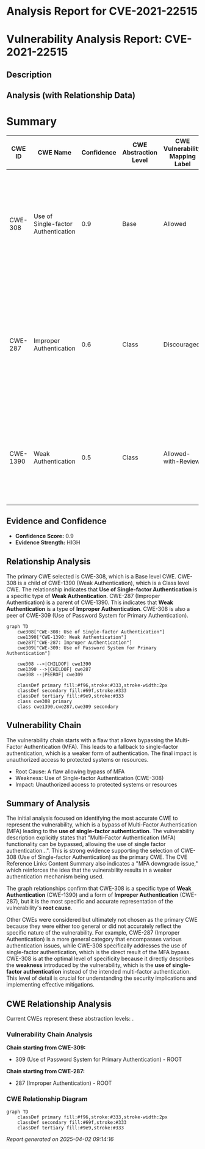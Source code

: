 # Analysis Report for CVE-2021-22515

# Vulnerability Analysis Report: CVE-2021-22515

## Description



## Analysis (with Relationship Data)

# Summary
| CWE ID | CWE Name | Confidence | CWE Abstraction Level | CWE Vulnerability Mapping Label | CWE-Vulnerability Mapping Notes |
|---|---|---|---|---|---|
| CWE-308 | Use of Single-factor Authentication | 0.9 | Base | Allowed | Primary CWE. The vulnerability description states that the MFA functionality can be bypassed, effectively downgrading to single-factor authentication. |
| CWE-287 | Improper Authentication | 0.6 | Class | Discouraged | Secondary candidate. While the vulnerability leads to **improper authentication**, CWE-308 more precisely describes the **root cause**, which is the **use of single-factor authentication** after bypassing MFA. |
| CWE-1390 | Weak Authentication | 0.5 | Class | Allowed-with-Review | Secondary candidate. This CWE is a more general description of authentication issues, while the root cause is better represented with CWE-308. |

## Evidence and Confidence

*   **Confidence Score:** 0.9
*   **Evidence Strength:** HIGH

## Relationship Analysis
The primary CWE selected is CWE-308, which is a Base level CWE. CWE-308 is a child of CWE-1390 (Weak Authentication), which is a Class level CWE. The relationship indicates that **Use of Single-factor Authentication** is a specific type of **Weak Authentication**. CWE-287 (Improper Authentication) is a parent of CWE-1390. This indicates that **Weak Authentication** is a type of **Improper Authentication**. CWE-308 is also a peer of CWE-309 (Use of Password System for Primary Authentication).

```mermaid
graph TD
    cwe308["CWE-308: Use of Single-factor Authentication"]
    cwe1390["CWE-1390: Weak Authentication"]
    cwe287["CWE-287: Improper Authentication"]
    cwe309["CWE-309: Use of Password System for Primary Authentication"]

    cwe308 -->|CHILDOF| cwe1390
    cwe1390 -->|CHILDOF| cwe287
    cwe308 --|PEEROF| cwe309
    
    classDef primary fill:#f96,stroke:#333,stroke-width:2px
    classDef secondary fill:#69f,stroke:#333
    classDef tertiary fill:#9e9,stroke:#333
    class cwe308 primary
    class cwe1390,cwe287,cwe309 secondary
```

## Vulnerability Chain
The vulnerability chain starts with a flaw that allows bypassing the Multi-Factor Authentication (MFA). This leads to a fallback to single-factor authentication, which is a weaker form of authentication. The final impact is unauthorized access to protected systems or resources.
- Root Cause: A flaw allowing bypass of MFA
- Weakness: Use of Single-factor Authentication (CWE-308)
- Impact: Unauthorized access to protected systems or resources

## Summary of Analysis
The initial analysis focused on identifying the most accurate CWE to represent the vulnerability, which is a bypass of Multi-Factor Authentication (MFA) leading to the **use of single-factor authentication**.
The vulnerability description explicitly states that "Multi-Factor Authentication (MFA) functionality can be bypassed, allowing the use of single factor authentication...". This is strong evidence supporting the selection of CWE-308 (Use of Single-factor Authentication) as the primary CWE. The CVE Reference Links Content Summary also indicates a "MFA downgrade issue," which reinforces the idea that the vulnerability results in a weaker authentication mechanism being used.

The graph relationships confirm that CWE-308 is a specific type of **Weak Authentication** (CWE-1390) and a form of **Improper Authentication** (CWE-287), but it is the most specific and accurate representation of the vulnerability's **root cause**.

Other CWEs were considered but ultimately not chosen as the primary CWE because they were either too general or did not accurately reflect the specific nature of the vulnerability. For example, CWE-287 (Improper Authentication) is a more general category that encompasses various authentication issues, while CWE-308 specifically addresses the use of single-factor authentication, which is the direct result of the MFA bypass.
CWE-308 is at the optimal level of specificity because it directly describes the **weakness** introduced by the vulnerability, which is the **use of single-factor authentication** instead of the intended multi-factor authentication. This level of detail is crucial for understanding the security implications and implementing effective mitigations.


## CWE Relationship Analysis

Current CWEs represent these abstraction levels: .


### Vulnerability Chain Analysis

**Chain starting from CWE-309:**
- 309 (Use of Password System for Primary Authentication) - ROOT


**Chain starting from CWE-287:**
- 287 (Improper Authentication) - ROOT



### CWE Relationship Diagram

```mermaid
graph TD
    classDef primary fill:#f96,stroke:#333,stroke-width:2px
    classDef secondary fill:#69f,stroke:#333
    classDef tertiary fill:#9e9,stroke:#333
```



*Report generated on 2025-04-02 09:14:16*
